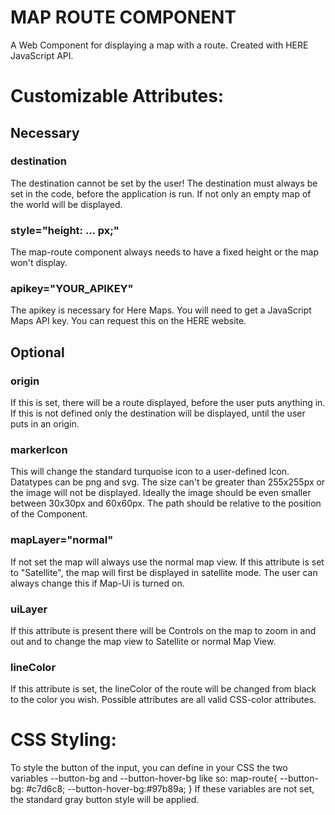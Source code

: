 # MAP ROUTE COMPONENT

A Web Component for displaying a map with a route. 
Created with HERE JavaScript API.

# Customizable Attributes:

## Necessary

### destination
The destination cannot be set by the user!
The destination must always be set in the code, before the application is run.
If not only an empty map of the world will be displayed.

### style="height: ... px;"
The map-route component always needs to have a fixed height or the map won't display.

### apikey="YOUR_APIKEY"
The apikey is necessary for Here Maps. You will need to get a JavaScript Maps API key.
You can request this on the HERE website.

## Optional

### origin
If this is set, there will be a route displayed, before the  user puts anything in.
If this is not defined only the destination will be displayed, until the user puts in an origin.

### markerIcon
This will change the standard turquoise icon to a user-defined Icon. Datatypes can be png and svg.
The size can't be greater than 255x255px or the image will not be displayed.
Ideally the image should be even smaller between 30x30px and 60x60px. The path should be relative
to the position of the Component.

### mapLayer="normal"
If not set the map will always use the normal map view. If this attribute is set to "Satellite",
the map will first be displayed in satellite mode. The user can always change this if Map-Ui is turned on.

### uiLayer
If this attribute is present there will be Controls on the map to zoom in and out and to change
the map view to Satellite or normal Map View.

### lineColor
If this attribute is set, the lineColor of the route will be changed from black to the color you wish.
Possible attributes are all valid CSS-color attributes.

# CSS Styling:
To style the button of the input, you can define in your CSS the two variables --button-bg and
--button-hover-bg like so:
map-route{
  --button-bg: #c7d6c8;
  --button-hover-bg:#97b89a;
}
If these variables are not set, the standard gray button style will be applied.